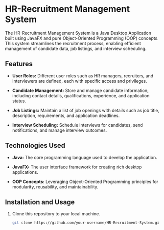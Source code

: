 # HR-Recruitment Management System

The HR-Recruitment Management System is a Java Desktop Application built using JavaFX and pure Object-Oriented Programming (OOP) concepts. This system streamlines the recruitment process, enabling efficient management of candidate data, job listings, and interview scheduling.

## Features

- **User Roles:** Different user roles such as HR managers, recruiters, and interviewers are defined, each with specific access and privileges.

- **Candidate Management:** Store and manage candidate information, including contact details, qualifications, experience, and application status.

- **Job Listings:** Maintain a list of job openings with details such as job title, description, requirements, and application deadlines.

- **Interview Scheduling:** Schedule interviews for candidates, send notifications, and manage interview outcomes.

## Technologies Used

- **Java:** The core programming language used to develop the application.

- **JavaFX:** The user interface framework for creating rich desktop applications.

- **OOP Concepts:** Leveraging Object-Oriented Programming principles for modularity, reusability, and maintainability.

## Installation and Usage

1. Clone this repository to your local machine.

   ```bash
   git clone https://github.com/your-username/HR-Recruitment-System.git
